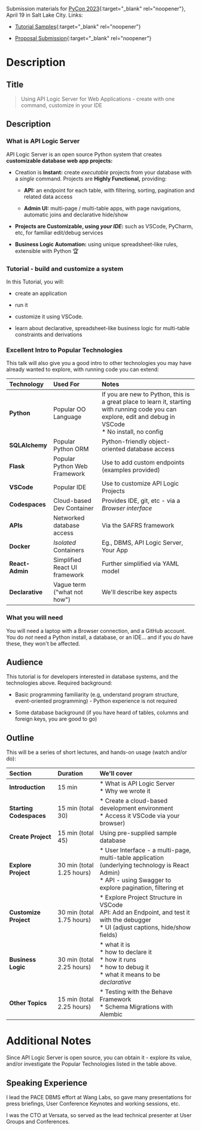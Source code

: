 Submission materials for [PyCon 2023](https://us.pycon.org/2023/speaking/talks/){:target="_blank" rel="noopener"}, April 19 in Salt Lake City.  Links:

* [Tutorial Samples](https://us.pycon.org/2023/speaking/tutorials/samples/){:target="_blank" rel="noopener"}

* [Proposal Submission](https://pretalx.com/pyconus2023/submit/H2DMVf/info/){:target="_blank" rel="noopener"}

# Description

## Title

  > Using API Logic Server for Web Applications - create with one command, customize in your IDE

## Description

### What is API Logic Server

API Logic Server is an open source Python system that creates __customizable database web app projects:__

* Creation is __Instant:__ create _executable_ projects from your database with a _single_ command.  Projects are __Highly Functional,__ providing:

    * __API:__ an endpoint for each table, with filtering, sorting, pagination and related data access

    * __Admin UI:__ multi-page / multi-table apps, with page navigations, automatic joins and declarative hide/show

* __Projects are Customizable, using _your IDE_:__ such as VSCode, PyCharm, etc, for familiar edit/debug services

* __Business Logic Automation:__ using unique spreadsheet-like rules, extensible with Python :trophy:

### Tutorial - build and customize a system

In this Tutorial, you will:

* create an application

* run it

* customize it using VSCode.

* learn about declarative, spreadsheet-like business logic for multi-table constraints and derivations

### Excellent Intro to Popular Technologies

This talk will also give you a good intro to other technologies you may have already wanted to explore, with running code you can extend:

| Technology  | Used For    | Notes   |
:---------|:-----------|:------------|
| __Python__  | Popular OO Language | If you are new to Python, this is a great place to learn it, starting with running code you can explore, edit and debug in VSCode<br>* No install, no config |
| __SQLAlchemy__  | Popular Python ORM | Python-friendly object-oriented database access |
| __Flask__  | Popular Python Web Framework | Use to add custom endpoints (examples provided) |
| __VSCode__  | Popular IDE | Use to customize API Logic Projects |
| __Codespaces__  | Cloud-based Dev Container | Provides IDE, git, etc - via a *Browser interface* |
| __APIs__  | Networked database access | Via the SAFRS framework |
| __Docker__ | *Isolated* Containers | Eg., DBMS, API Logic Server, Your App |
| __React-Admin__ | Simplified React UI framework | Further simplified via YAML model |
| __Declarative__ | Vague term ("what not how") | We'll describe key aspects |

### What you will need

You will need a laptop with a Browser connection, and a GitHub account.  You do *not* need a Python install, a database, or an IDE... and if you *do* have these, they won't be affected.

## Audience

This tutorial is for developers interested in database systems, and the technologies above.  Required background:

* Basic programming familiarity (e.g, understand program structure, event-oriented programming) - Python experience is not required

* Some database background (if you have heard of tables, columns and foreign keys, you are good to go)


## Outline

This will be a series of short lectures, and hands-on usage (watch and/or do):

| Section  | Duration    | We'll cover   |
:---------|:-----------|:------------|
| __Introduction__ | 15 min | * What is API Logic Server<br>* Why we wrote it |
| __Starting Codespaces__ | 15 min (total 30) | * Create a cloud-based development environment<br> * Access it VSCode via your browser) |
| __Create Project__  | 15 min (total 45) | Using pre-supplied sample database |
| __Explore Project__ | 30 min (total 1.25 hours) | * User Interface - a multi-page, multi-table application (underlying technology is React Admin)<br>* API - using Swagger to explore pagination, filtering et |
| __Customize Project__  | 30 min (total 1.75 hours) | * Explore Project Structure in VSCode<br>API: Add an Endpoint, and test it with the debugger<br>* UI (adjust captions, hide/show fields) |
| __Business Logic__ | 30 min (total 2.25 hours) | * what it is<br> * how to declare it<br> * how it runs<br> * how to debug it<br> * what it means to be _declarative_ |
| __Other Topics__ | 15 min (total 2.25 hours) | * Testing with the Behave Framework<br> * Schema Migrations with Alembic |

# Additional Notes

Since API Logic Server is open source, you can obtain it - explore its value, and/or investigate the Popular Technologies listed in the table above.

## Speaking Experience

I lead the PACE DBMS effort at Wang Labs, so gave many presentations for press briefings, User Conference Keynotes and working sessions, etc.

I was the CTO at Versata, so served as the lead technical presenter at User Groups and Conferences.
